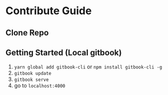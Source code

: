 # Contribute Guide

## Clone Repo

## Getting Started (Local gitbook)
1. `yarn global add gitbook-cli` or `npm install gitbook-cli -g`
2. `gitbook update`
3. `gitbook serve`
4. go to `localhost:4000`

